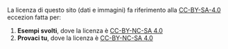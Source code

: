 La licenza di questo sito (dati e immagini) fa riferimento alla [CC-BY-SA-4.0](https://creativecommons.org/licenses/by-sa/4.0/) eccezion fatta per:
1. **Esempi svolti**, dove la licenza è [CC-BY-NC-SA 4.0](https://creativecommons.org/licenses/by-nc-sa/4.0/)
2. **Provaci tu**, dove la licenza è [CC-BY-NC-SA 4.0](https://creativecommons.org/licenses/by-nc-sa/4.0/)